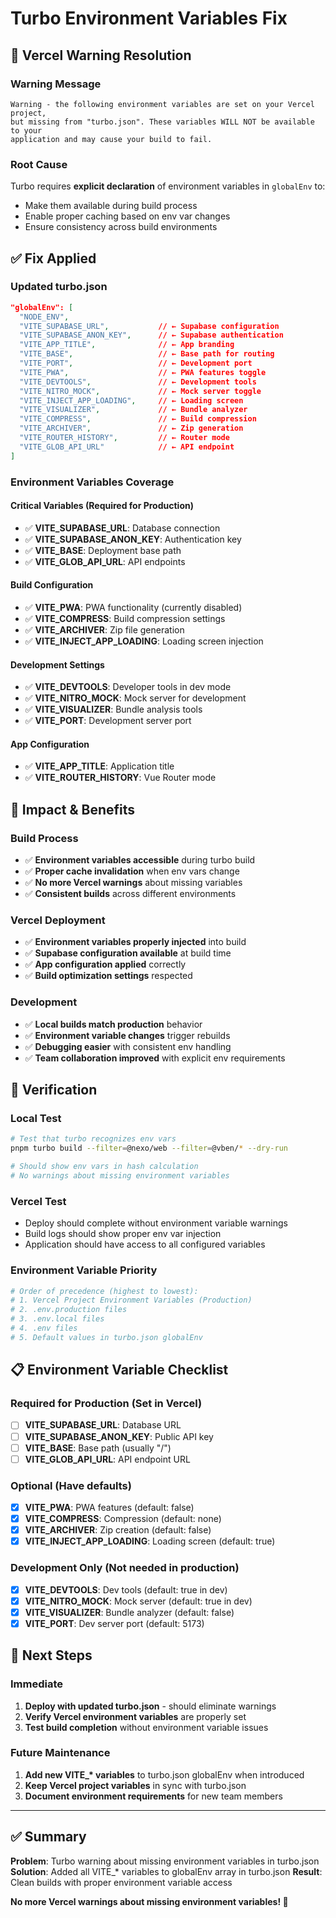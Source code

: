 # Turbo Environment Variables Fix

## 🚨 Vercel Warning Resolution

### Warning Message

```
Warning - the following environment variables are set on your Vercel project,
but missing from "turbo.json". These variables WILL NOT be available to your
application and may cause your build to fail.
```

### Root Cause

Turbo requires **explicit declaration** of environment variables in `globalEnv` to:

- Make them available during build process
- Enable proper caching based on env var changes
- Ensure consistency across build environments

## ✅ Fix Applied

### Updated turbo.json

```json
"globalEnv": [
  "NODE_ENV",
  "VITE_SUPABASE_URL",           // ← Supabase configuration
  "VITE_SUPABASE_ANON_KEY",      // ← Supabase authentication
  "VITE_APP_TITLE",              // ← App branding
  "VITE_BASE",                   // ← Base path for routing
  "VITE_PORT",                   // ← Development port
  "VITE_PWA",                    // ← PWA features toggle
  "VITE_DEVTOOLS",               // ← Development tools
  "VITE_NITRO_MOCK",             // ← Mock server toggle
  "VITE_INJECT_APP_LOADING",     // ← Loading screen
  "VITE_VISUALIZER",             // ← Bundle analyzer
  "VITE_COMPRESS",               // ← Build compression
  "VITE_ARCHIVER",               // ← Zip generation
  "VITE_ROUTER_HISTORY",         // ← Router mode
  "VITE_GLOB_API_URL"            // ← API endpoint
]
```

### Environment Variables Coverage

#### Critical Variables (Required for Production)

- ✅ **VITE_SUPABASE_URL**: Database connection
- ✅ **VITE_SUPABASE_ANON_KEY**: Authentication key
- ✅ **VITE_BASE**: Deployment base path
- ✅ **VITE_GLOB_API_URL**: API endpoints

#### Build Configuration

- ✅ **VITE_PWA**: PWA functionality (currently disabled)
- ✅ **VITE_COMPRESS**: Build compression settings
- ✅ **VITE_ARCHIVER**: Zip file generation
- ✅ **VITE_INJECT_APP_LOADING**: Loading screen injection

#### Development Settings

- ✅ **VITE_DEVTOOLS**: Developer tools in dev mode
- ✅ **VITE_NITRO_MOCK**: Mock server for development
- ✅ **VITE_VISUALIZER**: Bundle analysis tools
- ✅ **VITE_PORT**: Development server port

#### App Configuration

- ✅ **VITE_APP_TITLE**: Application title
- ✅ **VITE_ROUTER_HISTORY**: Vue Router mode

## 🎯 Impact & Benefits

### Build Process

- ✅ **Environment variables accessible** during turbo build
- ✅ **Proper cache invalidation** when env vars change
- ✅ **No more Vercel warnings** about missing variables
- ✅ **Consistent builds** across different environments

### Vercel Deployment

- ✅ **Environment variables properly injected** into build
- ✅ **Supabase configuration available** at build time
- ✅ **App configuration applied** correctly
- ✅ **Build optimization settings** respected

### Development

- ✅ **Local builds match production** behavior
- ✅ **Environment variable changes** trigger rebuilds
- ✅ **Debugging easier** with consistent env handling
- ✅ **Team collaboration improved** with explicit env requirements

## 🔧 Verification

### Local Test

```bash
# Test that turbo recognizes env vars
pnpm turbo build --filter=@nexo/web --filter=@vben/* --dry-run

# Should show env vars in hash calculation
# No warnings about missing environment variables
```

### Vercel Test

- Deploy should complete without environment variable warnings
- Build logs should show proper env var injection
- Application should have access to all configured variables

### Environment Variable Priority

```bash
# Order of precedence (highest to lowest):
# 1. Vercel Project Environment Variables (Production)
# 2. .env.production files
# 3. .env.local files
# 4. .env files
# 5. Default values in turbo.json globalEnv
```

## 📋 Environment Variable Checklist

### Required for Production (Set in Vercel)

- [ ] **VITE_SUPABASE_URL**: Database URL
- [ ] **VITE_SUPABASE_ANON_KEY**: Public API key
- [ ] **VITE_BASE**: Base path (usually "/")
- [ ] **VITE_GLOB_API_URL**: API endpoint URL

### Optional (Have defaults)

- [x] **VITE_PWA**: PWA features (default: false)
- [x] **VITE_COMPRESS**: Compression (default: none)
- [x] **VITE_ARCHIVER**: Zip creation (default: false)
- [x] **VITE_INJECT_APP_LOADING**: Loading screen (default: true)

### Development Only (Not needed in production)

- [x] **VITE_DEVTOOLS**: Dev tools (default: true in dev)
- [x] **VITE_NITRO_MOCK**: Mock server (default: true in dev)
- [x] **VITE_VISUALIZER**: Bundle analyzer (default: false)
- [x] **VITE_PORT**: Dev server port (default: 5173)

## 🚀 Next Steps

### Immediate

1. **Deploy with updated turbo.json** - should eliminate warnings
2. **Verify Vercel environment variables** are properly set
3. **Test build completion** without environment variable issues

### Future Maintenance

1. **Add new VITE\_\* variables** to turbo.json globalEnv when introduced
2. **Keep Vercel project variables** in sync with turbo.json
3. **Document environment requirements** for new team members

---

## ✅ Summary

**Problem**: Turbo warning about missing environment variables in turbo.json **Solution**: Added all VITE\_\* variables to globalEnv array in turbo.json **Result**: Clean builds with proper environment variable access

**No more Vercel warnings about missing environment variables! 🎉**
